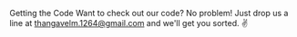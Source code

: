 Getting the Code
Want to check out our code? No problem!
Just drop us a line at thangavelm.1264@gmail.com and we'll get you sorted. ✌️
